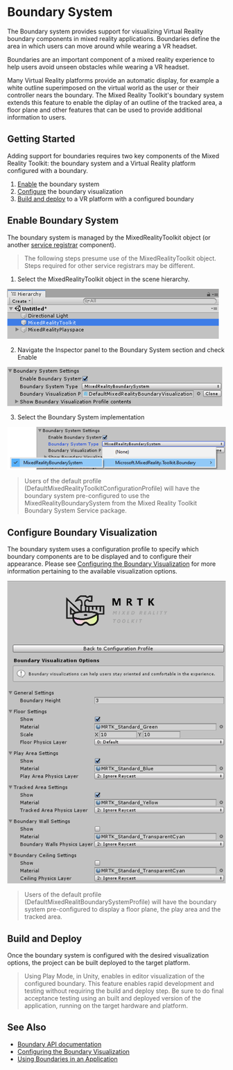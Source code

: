 # Boundary System

The Boundary system provides support for visualizing Virtual Reality boundary components in
mixed reality applications. Boundaries define the area in which users can move around 
while wearing a VR headset.

Boundaries are an important component of a mixed reality experience to help users avoid unseen 
obstacles while wearing a VR headset.

Many Virtual Reality platforms provide an automatic display, for example a white outline 
superimposed on the virtual world as the user or their controller nears the boundary. The
Mixed Reality Toolkit's boundary system extends this feature to enable the diplay of an 
outline of the tracked area, a floor plane and other features that can be used to provide
additional information to users. 

## Getting Started

Adding support for boundaries requires two key components of the Mixed Reality Toolkit: the 
boundary system and a Virtual Reality platform configured with a boundary.

1. [Enable](#enable-boundary-system) the boundary system
2. [Configure](#configure-boundary-visualization) the boundary visualization
3. [Build and deploy](#build-and-deploy) to a VR platform with a configured boundary

## Enable Boundary System

The boundary system is managed by the MixedRealityToolkit object (or another 
[service registrar](xref:Microsoft.MixedReality.Toolkit.IMixedRealityServiceRegistrar) component). 

> The following steps presume use of the MixedRealityToolkit object. Steps required for other service registrars may be different.

1. Select the MixedRealityToolkit object in the scene hierarchy.

![MRTK Configured Scene Hierarchy](../../External/ReadMeImages/MRTK_ConfiguredHierarchy.png)

2. Navigate the Inspector panel to the Boundary System section and check Enable

![Enable the Boundary System](../../External/ReadMeImages/Boundary/MRTKConfig_Boundary.png)

3. Select the Boundary System implementation

![Select the Boundarys System Implementation](../../External/ReadMeImages/Boundary/BoundarySelectSystemType.png)

> Users of the default profile (DefaultMixedRealityToolkitConfigurationProfile) will have the boundary system pre-configured to use the MixedRealityBoundarySystem from the Mixed Reality 
Toolkit Boundary System Service package.

## Configure Boundary Visualization

The boundary system uses a configuration profile to specify which boundary components are to be displayed and to configure their appearance. Please see [Configuring the Boundary Visualization](ConfiguringBoundaryVisualization.md) for more information pertaining to the available visualization options.

![Boundary Visualization Options](../../External/ReadMeImages/Boundary/BoundaryVisualizationProfile.png)

> Users of the default profile (DefaultMixedRealitBoundarySystemProfile) will have the boundary system pre-configured to display a floor plane, the play area and the tracked area.

## Build and Deploy

Once the boundary system is configured with the desired visualization options, the project can be built deployed to the target platform.

> Using Play Mode, in Unity, enables in editor visualization of the configured boundary. This feature enables rapid development and testing without requiring the build and deploy step. Be sure to do final acceptance testing using an built and deployed version of the application, running on the target hardware and platform.

## See Also

- [Boundary API documentation](xref:Microsoft.MixedReality.Toolkit.Boundary)
- [Configuring the Boundary Visualization](ConfiguringBoundaryVisualization.md)
- [Using Boundaries in an Application](../TODO.md)
